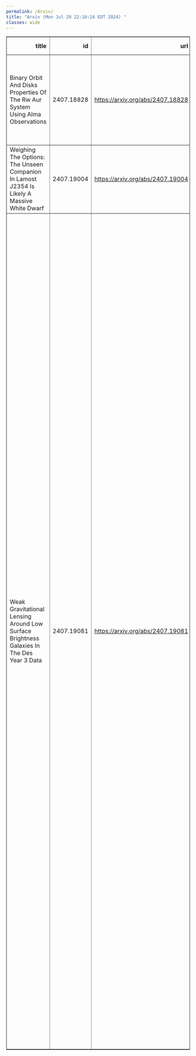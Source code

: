 ```yaml
---
permalink: /Arxiv/
title: "Arxiv (Mon Jul 29 22:10:24 EDT 2024) "
classes: wide
---
```

<table border="1" class="dataframe">
  <thead>
    <tr style="text-align: right;">
      <th>title</th>
      <th>id</th>
      <th>url</th>
      <th>authors</th>
      <th>Local Authors</th>
    </tr>
  </thead>
  <tbody>
    <tr>
      <td>Binary Orbit And Disks Properties Of The Rw Aur System Using Alma   Observations</td>
      <td>2407.18828</td>
      <td><a href="https://arxiv.org/abs/2407.18828" target="_blank">https://arxiv.org/abs/2407.18828</a></td>
      <td>N. T. Kurtovic, S. Facchini, M. Benisty, P. Pinilla, S. Cabrit, E. L. N. Jensen, C. Dougados, R. Booth, C. N. Kimmig, C. F. Manara, J. E. Rodriguez</td>
      <td>Jennifer Rodriguez</td>
    </tr>
    <tr>
      <td>Weighing The Options: The Unseen Companion In Lamost J2354 Is Likely A   Massive White Dwarf</td>
      <td>2407.19004</td>
      <td><a href="https://arxiv.org/abs/2407.19004" target="_blank">https://arxiv.org/abs/2407.19004</a></td>
      <td>M. A. Tucker, A. J. Wheeler, D. M. Rowan, M. E. Huber</td>
      <td>Adam Wheeler, Dominick Rowan, Michael Tucker</td>
    </tr>
    <tr>
      <td>Weak Gravitational Lensing Around Low Surface Brightness Galaxies In The   Des Year 3 Data</td>
      <td>2407.19081</td>
      <td><a href="https://arxiv.org/abs/2407.19081" target="_blank">https://arxiv.org/abs/2407.19081</a></td>
      <td>N. Chicoine, J. Prat, G. Zacharegkas, C. Chang, D. Tanoglidis, A. Drlica-Wagner, D. Anbajagane, S. Adhikari, A. Amon, R. H. Wechsler, A. Alarcon, K. Bechtol, M. R. Becker, G. M. Bernstein, A. Campos, A. Carnero Rosell, M. Carrasco Kind, R. Cawthon, R. Chen, A. Choi, J. Cordero, C. Davis, J. Derose, S. Dodelson, C. Doux, K. Eckert, J. Elvin-Poole, S. Everett, A. Ferté, M. Gatti, G. Giannini, D. Gruen, R. A. Gruendl, I. Harrison, K. Herner, M. Jarvis, P. -F. Leget, N. Maccrann, J. Mccullough, J. Myles, A. Navarro-Alsina, S. Pandey, M. Raveri, R. P. Rollins, A. Roodman, A. J. Ross, E. S. Rykoff, C. Sánchez, L. F. Secco, I. Sevilla-Noarbe, E. Sheldon, T. Shin, M. A. Troxel, I. Tutusaus, T. N. Varga, B. Yanny, B. Yin, J. Zuntz, M. Aguena, O. Alves, D. Bacon, D. Brooks, J. Carretero, F. J. Castander, C. Conselice, S. Desai, J. De Vicente, P. Doel, I. Ferrero, B. Flaugher, J. Frieman, J. García-Bellido, E. Gaztanaga, G. Gutierrez, S. R. Hinton, D. L. Hollowood, K. Honscheid, D. J. James, K. Kuehn, S. Lee, C. Lidman, M. Lima, J. L. Marshall, J. Mena-Fernández, R. Miquel, J. Muir, R. L. C. Ogando, A. Palmese, M. E. S. Pereira, A. Pieres, A. A. Plazas Malagón, A. Porredon, A. R. Walker, S. Samuroff, E. Sanchez, D. Sanchez Cid, M. Smith, E. Suchyta, M. E. C. Swanson, G. Tarle, C. To, D. L. Tucker, V. Vikram, N. Weaverdyck, P. Wiseman</td>
      <td>Ashley Ross, Chun-Hao To, Klaus Honscheid</td>
    </tr>
  </tbody>
</table>